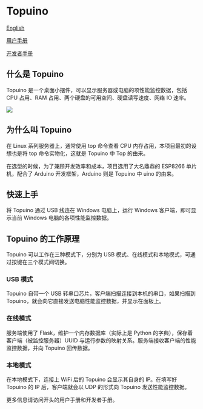 # Topuino

[English](doc/README_en.md)

[用户手册](doc/user_manual.md)

[开发者手册](doc/develop.md)

## 什么是 Topuino

Topuino 是一个桌面小摆件，可以显示服务器或电脑的项性能监控数据，包括 CPU 占用、RAM 占用、两个硬盘的可用空间、硬盘读写速度、网络 IO 速率。

![](https://img.vvzero.com/ih/5d606a6c-926f-4690-8924-8931ec0f5f97.jpg)

## 为什么叫 Topuino

在 Linux 系列服务器上，通常使用 top 命令查看 CPU 内存占用，本项目最初的设想也是将 top 命令实物化，这就是 Topuino 中 Top 的由来。

在选型的时候，为了兼顾开发效率和成本，项目选用了大名鼎鼎的 ESP8266 单片机，配合了 Arduino 开发框架，Arduino 则是 Topuino 中 uino 的由来。

## 快速上手

将 Topuino 通过 USB 线连在 Windows 电脑上，运行 Windows 客户端，即可显示当前 Windows 电脑的各项性能监控数据。

## Topuino 的工作原理

Topuino 可以工作在三种模式下，分别为 USB 模式、在线模式和本地模式，可通过按键在三个模式间切换。

### USB 模式

Topuino 自带一个 USB 转串口芯片，客户端扫描连接到本机的串口，如果扫描到 Topuino，就会向它直接发送电脑性能监控数据，并显示在面板上。

### 在线模式

服务端使用了 Flask，维护一个内存数据库（实际上是 Python 的字典），保存着客户端（被监控服务器）UUID 与运行参数的映射关系。服务端接收客户端的性能监控数据，并向 Topuino 回传数据。

### 本地模式

在本地模式下，连接上 WiFi 后的 Topuino 会显示其自身的 IP。在填写好 Topuino 的 IP 后，客户端就会以 UDP 的形式向 Topuino 发送性能监控数据。

更多信息请访问开头的用户手册和开发者手册。
